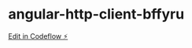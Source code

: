 # angular-http-client-bffyru

[Edit in Codeflow ⚡️](https://stackblitz.com/~/github.com/milkayyyy/angular-http-client-bffyru)